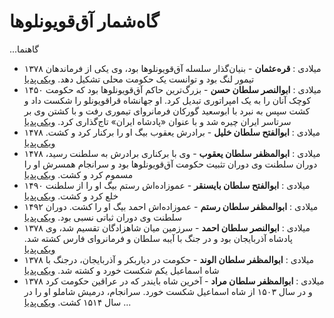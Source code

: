 # گاه‌شمار آق‌قویونلوها

...گاهنما
- ۱۳۷۸ میلادی
  : **قره‌عثمان** - بنیان‌گذار سلسله آق‌قویونلو‌ها بود، وی یکی از فرماندهان تیمور لنگ بود و توانست یک حکومت محلی تشکیل دهد. [ویکی‌پدیا](https://fa.wikipedia.org/wiki/%D9%82%D8%B1%D9%87_%D8%B9%D8%AB%D9%85%D8%A7%D9%86)
- ۱۴۵۰ میلادی
  : **ابوالنصر سلطان حسن** - بزرگ‌ترین حاکم آق‌قویونلو‌ها بود که حکومت کوچک آنان را به یک امپراتوری تبدیل کرد. او جهانشاه قراقویونلو را شکست داد و کشت سپس به نبرد با ابوسعید گورکان فرمانروای تیموری رفت و با کشتن وی بر سرتاسر ایران چیره شد و با عنوان «پادشاه ایران» تاج‌گذاری کرد. [ویکی‌پدیا](https://fa.wikipedia.org/wiki/%D8%A7%D9%88%D8%B2%D9%88%D9%86_%D8%AD%D8%B3%D9%86)
- ۱۴۷۸ میلادی
  : **ابوالفتح سلطان خلیل** - برادرش یعقوب بیگ او را برکنار کرد و کشت. [ویکی‌پدیا](https://fa.wikipedia.org/wiki/%D8%B3%D9%84%D8%B7%D8%A7%D9%86_%D8%AE%D9%84%DB%8C%D9%84)
- ۱۴۷۸ میلادی
  : **ابوالمظفر سلطان یعقوب** - وی با برکناری برادرش به سلطنت رسید، دوران سلطنت وی دوران تثبیت حکومت آق‌قویونلوها بود و سرانجام همسرش او را مسموم کرد و کشت. [ویکی‌پدیا](https://fa.wikipedia.org/wiki/%D8%B3%D9%84%D8%B7%D8%A7%D9%86_%DB%8C%D8%B9%D9%82%D9%88%D8%A8)
- ۱۴۹۰ میلادی
  : **ابوالفتح سلطان بایسنقر** - عموزاده‌اش رستم بیگ او را از سلطنت خلع کرد و کشت. [ویکی‌پدیا](https://fa.wikipedia.org/wiki/%D8%B3%D9%84%D8%B7%D8%A7%D9%86_%D8%A8%D8%A7%DB%8C%D8%B3%D9%86%D9%82%D8%B1)
- ۱۴۹۲ میلادی
  : **ابوالمظفر سلطان رستم** - عموزاده‌اش احمد بیگ او را کشت. دوران سلطنت وی دوران ثباتی نسبی بود. [ویکی‌پدیا](https://fa.wikipedia.org/wiki/%D8%B3%D9%84%D8%B7%D8%A7%D9%86_%D8%B1%D8%B3%D8%AA%D9%85)
- ۱۳۷۸ میلادی
  : **ابوالنصر سلطان احمد** - سرزمین میان شاهزادگان تقسیم شد، وی پادشاه آذربایجان بود و در جنگ با آیبه سلطان و فرمانروای فارس کشته شد. [ویکی‌پدیا](https://fa.wikipedia.org/wiki/%D8%B3%D9%84%D8%B7%D8%A7%D9%86_%D8%A7%D8%AD%D9%85%D8%AF_%DA%AF%D9%88%D8%AF%D9%87)
- ۱۳۷۸ میلادی
  : **ابوالمظفر سلطان الوند** - حکومت در دیاربکر و آذربایجان، درجنگ با شاه اسماعیل یکم شکست خورد و کشته شد. [ویکی‌پدیا](https://fa.wikipedia.org/wiki/%D8%B3%D9%84%D8%B7%D8%A7%D9%86_%D8%A7%D9%84%D9%88%D9%86%D8%AF)
- ۱۳۷۸ میلادی
  : **ابوالمظفر سلطان مراد** - آخرین شاه بایندر که در عراقین حکومت کرد و در سال ۱۵۰۳ از شاه اسماعیل شکست خورد. سرانجام، درمیش شاملو او را در سال ۱۵۱۴ کشت. [ویکی‌پدیا](https://fa.wikipedia.org/wiki/%D8%B3%D9%84%D8%B7%D8%A7%D9%86_%D9%85%D8%B1%D8%A7%D8%AF)
...